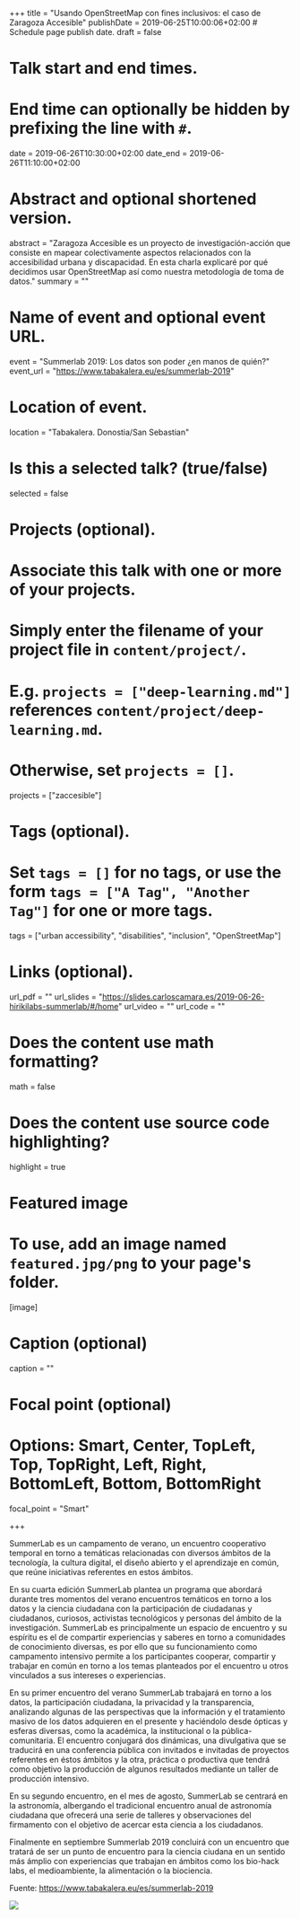 +++
title = "Usando OpenStreetMap con fines inclusivos: el caso de Zaragoza Accesible"
publishDate = 2019-06-25T10:00:06+02:00  # Schedule page publish date.
draft = false

# Talk start and end times.
#   End time can optionally be hidden by prefixing the line with `#`.
date = 2019-06-26T10:30:00+02:00
date_end = 2019-06-26T11:10:00+02:00

# Abstract and optional shortened version.
abstract = "Zaragoza Accesible es un proyecto de investigación-acción que consiste en mapear colectivamente aspectos relacionados con la accesibilidad urbana y discapacidad. En esta charla explicaré por qué decidimos usar OpenStreetMap así como nuestra metodología de toma de datos."
summary = ""

# Name of event and optional event URL.
event = "Summerlab 2019: Los datos son poder ¿en manos de quién?"
event_url = "https://www.tabakalera.eu/es/summerlab-2019"

# Location of event.
location = "Tabakalera. Donostia/San Sebastian"

# Is this a selected talk? (true/false)
selected = false

# Projects (optional).
#   Associate this talk with one or more of your projects.
#   Simply enter the filename of your project file in `content/project/`.
#   E.g. `projects = ["deep-learning.md"]` references `content/project/deep-learning.md`.
#   Otherwise, set `projects = []`.
projects = ["zaccesible"]

# Tags (optional).
#   Set `tags = []` for no tags, or use the form `tags = ["A Tag", "Another Tag"]` for one or more tags.
tags = ["urban accessibility", "disabilities", "inclusion", "OpenStreetMap"]

# Links (optional).
url_pdf = ""
url_slides = "https://slides.carloscamara.es/2019-06-26-hirikilabs-summerlab/#/home"
url_video = ""
url_code = ""

# Does the content use math formatting?
math = false

# Does the content use source code highlighting?
highlight = true

# Featured image
# To use, add an image named `featured.jpg/png` to your page's folder.
[image]
  # Caption (optional)
  caption = ""

  # Focal point (optional)
  # Options: Smart, Center, TopLeft, Top, TopRight, Left, Right, BottomLeft, Bottom, BottomRight
  focal_point = "Smart"

+++

SummerLab es un campamento de verano, un encuentro cooperativo temporal en torno a temáticas relacionadas con diversos ámbitos de la tecnología, la cultura digital, el diseño abierto y el aprendizaje en común, que reúne iniciativas referentes en estos ámbitos.

En su cuarta edición SummerLab plantea un programa que abordará durante tres momentos del verano encuentros temáticos en torno a los datos y la ciencia ciudadana con la participación de ciudadanas y ciudadanos, curiosos, activistas tecnológicos y personas del ámbito de la investigación. SummerLab es principalmente un espacio de encuentro y su espíritu es el de compartir experiencias y saberes en torno a comunidades de conocimiento diversas, es por ello que su funcionamiento como campamento intensivo permite a los participantes cooperar, compartir y trabajar en común en torno a los temas planteados por el encuentro u otros vinculados a sus intereses o experiencias.

En su primer encuentro del verano SummerLab trabajará en torno a los datos, la participación ciudadana, la privacidad y la transparencia, analizando algunas de las perspectivas que la información y el tratamiento masivo de los datos adquieren en el presente y haciéndolo desde ópticas y esferas diversas, como la académica, la institucional o la pública-comunitaria. El encuentro conjugará dos dinámicas, una divulgativa que se traducirá en una conferencia pública con invitados e invitadas de proyectos referentes en éstos ámbitos y la otra, práctica o productiva que tendrá como objetivo la producción de algunos resultados mediante un taller de producción intensivo.

En su segundo encuentro, en el mes de agosto, SummerLab se centrará en la astronomía, albergando el tradicional encuentro anual de astronomía ciudadana que ofrecerá una serie de talleres y observaciones del firmamento con el objetivo de acercar esta ciencia a los ciudadanos.

Finalmente en septiembre Summerlab 2019 concluirá con un encuentro que tratará de ser un punto de encuentro para la ciencia ciudana en un sentido más ámplio con experiencias que trabajan en ámbitos como los bio-hack labs, el medioambiente, la alimentación o la biociencia.

Fuente: https://www.tabakalera.eu/es/summerlab-2019

![](img/D9-l5KtXoAAPs3U.jpg)
